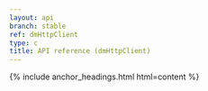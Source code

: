 ```yaml
---
layout: api
branch: stable
ref: dmHttpClient
type: c
title: API reference (dmHttpClient)
---
```

{% include anchor_headings.html html=content %}